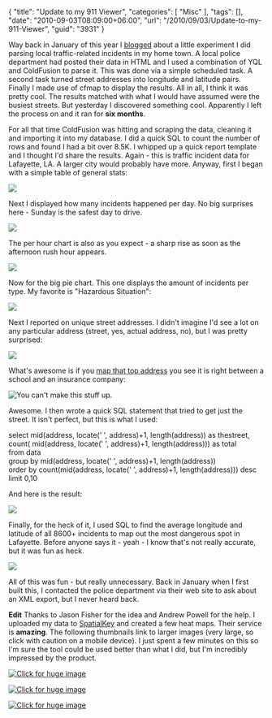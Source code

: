 {
	"title": "Update to my 911 Viewer",
	"categories": [
		"Misc"
	],
	"tags": [],
	"date": "2010-09-03T08:09:00+06:00",
	"url": "/2010/09/03/Update-to-my-911-Viewer",
	"guid": "3931"
}

Way back in January of this year I <a href="http://www.raymondcamden.com/index.cfm/2010/1/19/Proof-of-Concept-911-Viewer">blogged</a> about a little experiment I did parsing local traffic-related incidents in my home town. A local police department had posted their data in HTML and I used a combination of YQL and ColdFusion to parse it. This was done via a simple scheduled task. A second task turned street addresses into longitude and latitude pairs. Finally I made use of cfmap to display the results. All in all, I think it was pretty cool. The results matched with what I would have assumed were the busiest streets. But yesterday I discovered something cool. Apparently I left the process on and it ran for <b>six months</b>.
<!--more-->
For all that time ColdFusion was hitting and scraping the data, cleaning it and importing it into my database. I did a quick SQL to count the number of rows and found I had a bit over 8.5K. I whipped up a quick report template and I thought I'd share the results. Again - this is traffic incident data for Lafayette, LA. A larger city would probably have more. Anyway, first I began with a simple table of general stats:

<img src="http://static.raymondcamden.com/images/cfjedi/Screen shot 2010-09-03 at 7.00.48 AM.png" />

Next I displayed how many incidents happened per day. No big surprises here - Sunday is the safest day to drive.

<img src="http://static.raymondcamden.com/images/cfjedi/Screen shot 2010-09-03 at 7.01.41 AM.png" />

The per hour chart is also as you expect - a sharp rise as soon as the afternoon rush hour appears. 

<img src="http://static.raymondcamden.com/images/cfjedi/Screen shot 2010-09-03 at 7.02.40 AM.png" />

Now for the big pie chart. This one displays the amount of incidents per type. My favorite is "Hazardous Situation":

<img src="http://static.raymondcamden.com/images/cfjedi/Screen shot 2010-09-03 at 7.04.16 AM.png" />

Next I reported on unique street addresses. I didn't imagine I'd see a lot on any particular address (street, yes, actual address, no), but I was pretty surprised:

<img src="http://static.raymondcamden.com/images/cfjedi/Screen shot 2010-09-03 at 7.05.34 AM.png" />

What's awesome is if you <a href="http://maps.google.com/maps?f=q&source=s_q&hl=en&q=&vps=1&jsv=271c&sll=37.0625,-95.677068&sspn=42.089199,93.076172&ie=UTF8&geocode=Ff1UzQEdE8CC-g&split=0">map that top address</a> you see it is right between a school and an insurance company:

<img src="http://static.raymondcamden.com/images/cfjedi/Screen shot 2010-09-03 at 7.06.59 AM.png" title="You can't make this stuff up." />

Awesome. I then wrote a quick SQL statement that tried to get just the street. It isn't perfect, but this is what I used: 


select mid(address, locate(' ', address)+1, length(address)) as thestreet, count( mid(address, locate(' ', address)+1, length(address))) as total<br/>
from data<br/>
group by  mid(address, locate(' ', address)+1, length(address))<br/>
order by  count(mid(address, locate(' ', address)+1, length(address))) desc<br/>
limit 0,10

And here is the result:

<img src="http://static.raymondcamden.com/images/cfjedi/Screen shot 2010-09-03 at 7.08.37 AM.png" />

Finally, for the heck of it, I used SQL to find the average longitude and latitude of all 8600+ incidents to map out the most dangerous spot in Lafayette. Before anyone says it - yeah - I know that's not really accurate, but it was fun as heck. 

<img src="http://static.raymondcamden.com/images/cfjedi/Screen shot 2010-09-03 at 7.10.17 AM.png" />

All of this was fun - but really unnecessary. Back in January when I first built this, I contacted the police department via their web site to ask about an XML export, but I never heard back.

<b>Edit</b> Thanks to Jason Fisher for the idea and Andrew Powell for the help. I uploaded my data to <a href="http://www.spatialkey.com">SpatialKey</a> and created a few heat maps. Their service is <b>amazing</b>. The following thumbnails link to larger images (very large, so click with caution on a mobile device). I just spent a few minutes on this so I'm sure the tool could be used better than what I did, but I'm incredibly impressed by the product.

<a href="http://www.coldfusionjedi.com/images/sk/getimage1.png"><img src="http://static.raymondcamden.com/images/cfjedi/sk/getimage1_thumb.png" title="Click for huge image"></a>

<a href="http://www.coldfusionjedi.com/images/sk/getimage2.png"><img src="http://static.raymondcamden.com/images/cfjedi/sk/getimage2_thumb.png" title="Click for huge image"></a>

<a href="http://www.coldfusionjedi.com/images/sk/getimage3.png"><img src="http://static.raymondcamden.com/images/cfjedi/sk/getimage3_thumb.png" title="Click for huge image"></a>